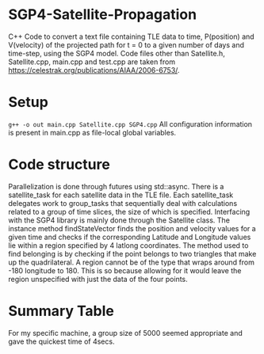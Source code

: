 # SGP4-Satellite-Propagation
C++ Code to convert a text file containing TLE data to time, P(position) and V(velocity) of the projected path for t = 0 to a given number of days and time-step, using the SGP4 model.
Code files other than Satellite.h, Satellite.cpp, main.cpp and test.cpp are taken from https://celestrak.org/publications/AIAA/2006-6753/.
# Setup
`g++ -o out main.cpp Satellite.cpp SGP4.cpp`
All configuration information is present in main.cpp as file-local global variables.
# Code structure
Parallelization is done through futures using std::async. There is a satellite_task for each satellite data in the TLE file. Each satellite_task delegates work to group_tasks that sequentially deal with calculations related to a group of time slices, the size of which is specified.
Interfacing with the SGP4 library is mainly done through the Satellite class. The instance method findStateVector finds the position and velocity values for a given time and checks if the corresponding Latitude and Longitude values lie within a region specified by 4 latlong coordinates. The method used to find belonging is by checking if the point belongs to two triangles that make up the quadrilateral. A region cannot be of the type that wraps around from -180 longitude to 180. This is so because allowing for it would leave the region unspecified with just the data of the four points.
# Summary Table
For my specific machine, a group size of 5000 seemed appropriate and gave the quickest time of 4secs.
